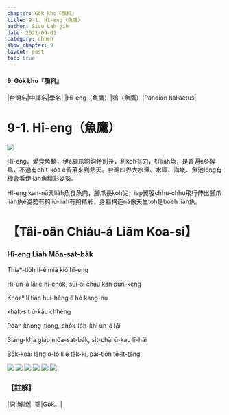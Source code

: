 ```yaml
---
chapter: Go̍k kho『鶚科』
title: 9-1. Hî-eng（魚鷹）
author: Siau Lah-jih
date: 2021-09-01
category: chheh
show_chapter: 9
layout: post
toc: true
---
```


#### 9. Go̍k kho『鶚科』

|台灣名|中譯名|學名|
|Hî-eng（魚鷹）|鶚（魚鷹）|Pandion haliaetus|


# 9-1. Hî-eng（魚鷹）

![](../too5/09/09-1-1.Hî-eng.jpg)


Hî-eng，愛食魚類，伊ê腳爪鉤鉤特別長，利koh有力，好lia̍h魚，是普遍ê冬候鳥，不過有chi̍t-kóa ê留落來到熱天。台灣四界大水潭、水庫、海墘、魚池lóng有機會看伊lia̍h魚精彩姿勢。

Hî-eng kan-nā興lia̍h魚食魚肉，腳爪長koh尖，iap翼股chhu-chhu飛行伸出腳爪lia̍h魚ê姿勢有夠liú-lia̍h有夠精彩，身軀構造ná像天生to̍h是boeh lia̍h魚。




# 【Tâi-oân Chiáu-á Liām Koa-si】

### **Hî-eng Lia̍h Môa-sat-ba̍k**

Thiaⁿ-tio̍h lí-ê miâ kiò hî-eng

Hî-ùn-á lāi ê hî-cho̍k, sûi-sî cháu kah pùn-keng

Khòaⁿ lí tián hui-hêng ê hó kang-hu

khak-si̍t ū-kàu chhèng

Pòaⁿ-khong-tiong, cho̍k-lo̍h-khì ùn-á lāi

Siang-kha giap môa-sat-ba̍k, si̍t-chāi ū-kàu lī-hāi

Bo̍k-koài lâng o-ló lí ê te̍k-ki, pâi-tio̍h tē-it-téng



![](../too5/09/09-1-3.Hî-eng.jpg)
![](../too5/09/09-1-2.Hî-eng.jpg)
![](../too5/09/09-1-6.Hî-eng.jpg)
![](../too5/09/09-1-7.Hî-eng.jpg)
![](../too5/09/09-1-5.Hî-eng.jpg)
![](../too5/09/09-1-4.Hî-eng.jpg)



### 【註解】

|詞|解說|
|鶚|Go̍k。|
